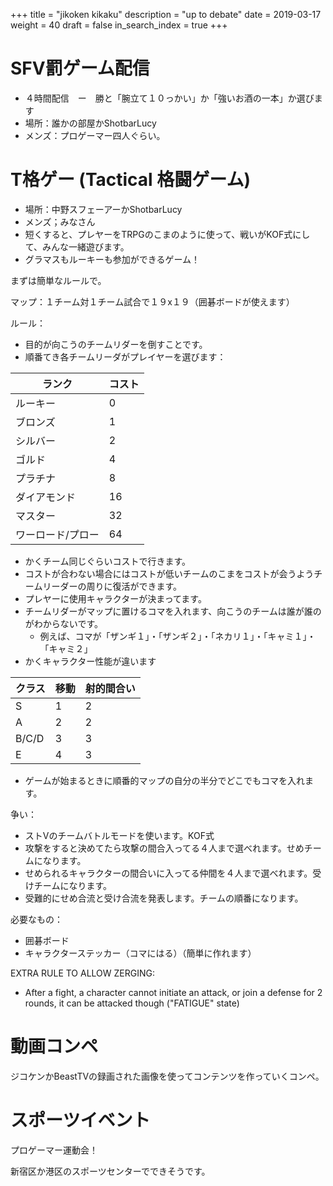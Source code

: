 +++
title = "jikoken kikaku"
description = "up to debate"
date = 2019-03-17
weight = 40
draft = false
in_search_index = true
+++

# SFV罰ゲーム配信

- ４時間配信　ー　勝と「腕立て１０っかい」か「強いお酒の一本」か選びます
- 場所：誰かの部屋かShotbarLucy
- メンズ：プロゲーマー四人ぐらい。

# T格ゲー (Tactical 格闘ゲーム)

- 場所：中野スフェーアーかShotbarLucy
- メンズ；みなさん
- 短くすると、プレヤーをTRPGのこまのように使って、戦いがKOF式にして、みんな一緒遊びます。
- グラマスもルーキーも参加ができるゲーム！

まずは簡単なルールで。

マップ：１チーム対１チーム試合で１９x１９（囲碁ボードが使えます）

ルール：
- 目的が向こうのチームリダーを倒すことです。
- 順番てき各チームリーダがプレイヤーを選びます：

| ランク            | コスト |
|-------------------|--------|
| ルーキー          | 0      |
| ブロンズ          | 1      |
| シルバー          | 2      |
| ゴルド            | 4      |
| プラチナ          | 8      |
| ダイアモンド      | 16     |
| マスター          | 32     |
| ワーロード/プロー | 64     |

- かくチーム同じぐらいコストで行きます。
- コストが合わない場合にはコストが低いチームのこまをコストが会うようチームリーダーの周りに復活ができます。
- プレヤーに使用キャラクターが決まってます。
- チームリダーがマップに置けるコマを入れます、向こうのチームは誰が誰のがわからないです。
  - 例えば、コマが「ザンギ１」・「ザンギ２」・「ネカリ１」・「キャミ１」・「キャミ２」
- かくキャラクター性能が違います

| クラス | 移動 | 射的間合い |
|--------|------|------------|
| S      | 1    | 2          |
| A      | 2    | 2          |
| B/C/D  | 3    | 3          |
| E      | 4    | 3          |

- ゲームが始まるときに順番的マップの自分の半分でどこでもコマを入れます。

争い：
- ストVのチームバトルモードを使います。KOF式
- 攻撃をすると決めてたら攻撃の間合入ってる４人まで選べれます。せめチームになります。
- せめられるキャラクターの間合いに入ってる仲間を４人まで選べれます。受けチームになります。
- 受難的にせめ合流と受け合流を発表します。チームの順番になります。

必要なもの：
- 囲碁ボード
- キャラクターステッカー（コマにはる）（簡単に作れます）

EXTRA RULE TO ALLOW ZERGING:
- After a fight, a character cannot initiate an attack, or join a defense for 2 rounds, it can be attacked though ("FATIGUE" state)

# 動画コンペ

ジコケンかBeastTVの録画された画像を使ってコンテンツを作っていくコンペ。

# スポーツイベント

プロゲーマー運動会！

新宿区か港区のスポーツセンターでできそうです。

